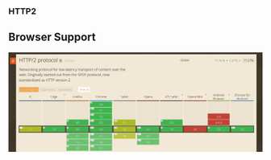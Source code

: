 ### HTTP2 <!-- .element: class="section-title" -->

## Browser Support

![can I use HTTP2](resources/browser-support.png)
